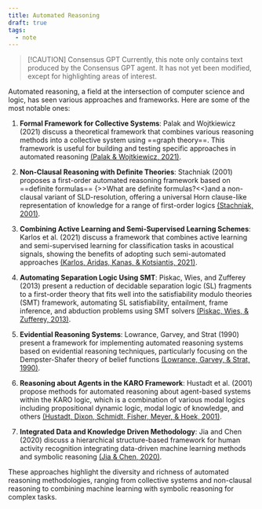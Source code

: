 ```yaml
---
title: Automated Reasoning
draft: true
tags:
  - note
---
```

> [!CAUTION] Consensus GPT
> Currently, this note only contains text produced by the Consensus GPT agent. It has not yet been modified, except for highlighting areas of interest.

Automated reasoning, a field at the intersection of computer science and logic, has seen various approaches and frameworks. Here are some of the most notable ones:

1. **Formal Framework for Collective Systems**: Palak and Wojtkiewicz (2021) discuss a theoretical framework that combines various reasoning methods into a collective system using ==graph theory==. This framework is useful for building and testing specific approaches in automated reasoning [(Palak & Wojtkiewicz, 2021)](https://consensus.app/papers/framework-collective-systems-palak/eeada4cd132a533097ee483f788c78c4/?utm_source=chatgpt).
    
2. **Non-Clausal Reasoning with Definite Theories**: Stachniak (2001) proposes a first-order automated reasoning framework based on ==definite formulas== {>>What are definite formulas?<<}and a non-clausal variant of SLD-resolution, offering a universal Horn clause-like representation of knowledge for a range of first-order logics [(Stachniak, 2001)](https://consensus.app/papers/nonclausal-reasoning-definite-theories-stachniak/c3c2ee1cefe5539bbad365037721f676/?utm_source=chatgpt).
    
3. **Combining Active Learning and Semi-Supervised Learning Schemes**: Karlos et al. (2021) discuss a framework that combines active learning and semi-supervised learning for classification tasks in acoustical signals, showing the benefits of adopting such semi-automated approaches [(Karlos, Aridas, Kanas, & Kotsiantis, 2021)](https://consensus.app/papers/classification-signals-combining-learning-strategies-karlos/dc75c669db8f57a9b53f413168766e81/?utm_source=chatgpt).
    
4. **Automating Separation Logic Using SMT**: Piskac, Wies, and Zufferey (2013) present a reduction of decidable separation logic (SL) fragments to a first-order theory that fits well into the satisfiability modulo theories (SMT) framework, automating SL satisfiability, entailment, frame inference, and abduction problems using SMT solvers [(Piskac, Wies, & Zufferey, 2013)](https://consensus.app/papers/automating-separation-logic-using-piskac/09bfe6bad7e95624b4ef559c3d44c1ce/?utm_source=chatgpt).
    
5. **Evidential Reasoning Systems**: Lowrance, Garvey, and Strat (1990) present a framework for implementing automated reasoning systems based on evidential reasoning techniques, particularly focusing on the Dempster-Shafer theory of belief functions [(Lowrance, Garvey, & Strat, 1990)](https://consensus.app/papers/framework-evidentialreasoning-systems-lowrance/c2b5aa85b6c75ffaa29420500586b213/?utm_source=chatgpt).
    
6. **Reasoning about Agents in the KARO Framework**: Hustadt et al. (2001) propose methods for automated reasoning about agent-based systems within the KARO logic, which is a combination of various modal logics including propositional dynamic logic, modal logic of knowledge, and others [(Hustadt, Dixon, Schmidt, Fisher, Meyer, & Hoek, 2001)](https://consensus.app/papers/reasoning-agents-karo-framework-hustadt/7f0184884d3b55ee98c3f1a3f96fd5f1/?utm_source=chatgpt).
    
7. **Integrated Data and Knowledge Driven Methodology**: Jia and Chen (2020) discuss a hierarchical structure-based framework for human activity recognition integrating data-driven machine learning methods and symbolic reasoning [(Jia & Chen, 2020)](https://consensus.app/papers/integrated-data-knowledge-driven-activity-recognition-jia/cd0860f06f26572da7feaac677b19087/?utm_source=chatgpt).
    

These approaches highlight the diversity and richness of automated reasoning methodologies, ranging from collective systems and non-clausal reasoning to combining machine learning with symbolic reasoning for complex tasks.